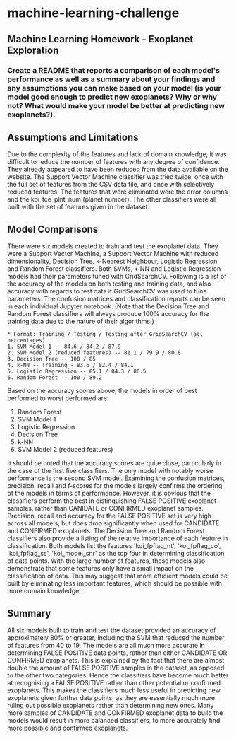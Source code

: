 # machine-learning-challenge
## Machine Learning Homework - Exoplanet Exploration

### Create a README that reports a comparison of each model's performance as well as a summary about your findings and any assumptions you can make based on your model (is your model good enough to predict new exoplanets? Why or why not? What would make your model be better at predicting new exoplanets?).

## Assumptions and Limitations
Due to the complexity of the features and lack of domain knowledge, it was difficult to reduce the number of features with any degree of confidence.  They already appeared to have been reduced from the data available on the website.  The Support Vector Machine classifier was tried twice, once with the full set of features from the CSV data file, and once with selectively reduced features.  The features that were eliminated were the error columns and the koi_tce_plnt_num (planet number).  The other classifiers were all built with the set of features given in the dataset.

## Model Comparisons
There were six models created to train and test the exoplanet data.  They were a Support Vector Machine, a Support Vector Machine with reduced dimensionality, Decision Tree, k-Nearest Neighbour, Logistic Regression and Random Forest classifiers.  Both SVMs, k-NN and Logistic Regression models had their parameters tuned with GridSearchCV.  Following is a list of the accuracy of the models on both testing and training data, and also accuracy with regards to test data if GridSearchCV was used to tune parameters.  The confusion matrices and classification reports can be seen in each individual Jupyter notebook.  (Note that the Decision Tree and Random Forest classifiers will always produce 100% accuracy for the training data due to the nature of their algorithms.)

    * Format: Training / Testing / Testing after GridSearchCV (all percentages)
    1. SVM Model 1 -- 84.6 / 84.2 / 87.9
    2. SVM Model 2 (reduced features) -- 81.1 / 79.9 / 80.6
    3. Decision Tree -- 100 / 85
    4. k-NN -- Training - 83.6 / 82.4 / 84.1
    5. Logistic Regression -- 85.1 / 84.3 / 86.5
    6. Random Forest -- 100 / 89.2

Based on the accuracy scores above, the models in order of best performed to worst performed are:
1. Random Forest
2. SVM Model 1
3. Logistic Regression
4. Decision Tree
5. k-NN
6. SVM Model 2 (reduced features)

It should be noted that the accuracy scores are quite close, particularly in the case of the first five classifiers.  The only model with notably worse performance is the second SVM model.  Examining the confusion matrices, precision, recall and f-scores for the models largely confirms the ordering of the models in terms of performance.  However, it is obvious that the classifiers perform the best in distinguishing FALSE POSITIVE exoplanet samples, rather than CANIDATE or CONFIRMED exoplanet samples.  Precision, recall and accuracy for the FALSE POSITIVE set is very high across all models, but does drop significantly when used for CANDIDATE and CONFIRMED exoplanets.  The Decision Tree and Random Forest classifiers also provide a listing of the relative importance of each feature in classification.  Both models list the features 'koi_fpflag_nt', 'koi_fpflag_co', 'koi_fpflag_ss', 'koi_model_snr' as the top four in determining classification of data points.  With the large number of features, these models also demonstrate that some features only have a small impact on the classification of data.  This may suggest that more efficient models could be built by eliminating less important features, which should be possible with more domain knowledge.

## Summary
All six models built to train and test the dataset provided an accuracy of approximately 80% or greater, including the SVM that reduced the number of features from 40 to 19.  The models are all much more accurate in determining FALSE POSITIVE data points, rather than either CANDIDATE OR CONFIRMED exoplanets.  This is explained by the fact that there are almost double the amount of FALSE POSITIVE samples in the dataset, as opposed to the other two categories.  Hence the classifiers have become much better at recognising a FALSE POSITIVE rather than other potential or confirmed exoplanets.  This makes the classifiers much less useful in predicting new exoplanets given further data points, as they are essentially much more ruling out possible exoplanets rather than determining new ones.  Many more samples of CANDIDATE and CONFIRMED exoplanet data to build the models would result in more balanced classifiers, to more accurately find more possible and confirmed exoplanets.